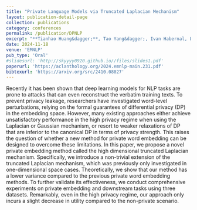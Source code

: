 ```yaml
---
title: "Private Language Models via Truncated Laplacian Mechanism"
layout: publication-detail-page
collection: publications
category: conferences
permalink: /publication/DPNLP
excerpt: "**Tianhao Huang&dagger;**, Tao Yang&dagger;, Ivan Habernal, Lijie Hu, Di Wang&Dagger;"
date: 2024-11-18
venue: 'EMNLP'
pub_type: 'Oral'
#slidesurl: 'http://skyyyy0920.github.io//files/slides1.pdf'
paperurl: 'https://aclanthology.org/2024.emnlp-main.231.pdf'
bibtexurl: 'https://arxiv.org/src/2410.08027'
---
```


Recently it has been shown that deep learning models for NLP tasks are prone to attacks that can even reconstruct the verbatim training texts. To prevent privacy leakage, researchers have investigated word-level perturbations, relying on the formal guarantees of differential privacy (DP) in the embedding space. However, many existing approaches either achieve unsatisfactory performance in the high privacy regime when using the Laplacian or Gaussian mechanism, or resort to weaker relaxations of DP that are inferior to the canonical DP in terms of privacy strength. This raises the question of whether a new method for private word embedding can be designed to overcome these limitations. In this paper, we propose a novel private embedding method called the high dimensional truncated Laplacian mechanism. Specifically, we introduce a non-trivial extension of the truncated Laplacian mechanism, which was previously only investigated in one-dimensional space cases. Theoretically, we show that our method has a lower variance compared to the previous private word embedding methods. To further validate its effectiveness, we conduct comprehensive experiments on private embedding and downstream tasks using three datasets. Remarkably, even in the high privacy regime, our approach only incurs a slight decrease in utility compared to the non-private scenario.
